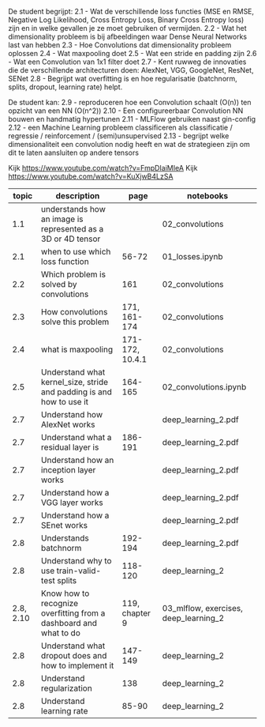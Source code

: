De student begrijpt:
2.1 - Wat de verschillende loss functies (MSE en RMSE, Negative Log Likelihood, Cross Entropy Loss, Binary Cross Entropy loss) zijn en in welke gevallen je ze moet gebruiken of vermijden.
2.2 - Wat het dimensionality probleem is bij afbeeldingen waar Dense Neural Networks last van hebben
2.3 - Hoe Convolutions dat dimensionality probleem oplossen
2.4 - Wat maxpooling doet
2.5 - Wat een stride en padding zijn
2.6 - Wat een Convolution van 1x1 filter doet
2.7 - Kent ruwweg de innovaties die de verschillende architecturen doen: AlexNet, VGG, GoogleNet, ResNet, SENet
2.8 - Begrijpt wat overfitting is en hoe regularisatie (batchnorm, splits, dropout, learning rate) helpt.

De student kan:
2.9 - reproduceren hoe een Convolution schaalt (O(n)) ten opzicht van een NN (O(n^2))
2.10 - Een configureerbaar Convolution NN bouwen en handmatig hypertunen
2.11 - MLFlow gebruiken naast gin-config
2.12 - een Machine Learning probleem classificeren als classificatie / regressie / reinforcement / (semi)unsupervised
2.13 - begrijpt welke dimensionaliteit een convolution nodig heeft en wat de strategieen zijn om dit te laten aansluiten op andere tensors



Kijk https://www.youtube.com/watch?v=FmpDIaiMIeA
Kijk https://www.youtube.com/watch?v=KuXjwB4LzSA

|                              topic | description                                                           |            page | notebooks                             |
| ---------------------------------- | --------------------------------------------------------------------- |   ------------- | -------------                         |
|                                1.1 | understands how an image is represented as a 3D or 4D tensor          |                 | 02_convolutions                       |
|                                2.1 | when to use which loss function                                       |           56-72 | 01_losses.ipynb                       |
|                                2.2 | Which problem is solved by convolutions                               |             161 | 02_convolutions                       |
|                                2.3 | How convolutions solve this problem                                   |    171, 161-174 | 02_convolutions                       |
|                                2.4 | what is maxpooling                                                    | 171-172, 10.4.1 | 02_convolutions                       |
|                                2.5 | Understand what kernel_size, stride and padding is and how to use it  |         164-165 | 02_convolutions.ipynb                 |
|                                2.7 | Understand how AlexNet works                                          |                 | deep_learning_2.pdf                   |
|                                2.7 | Understand what a residual layer is                                   |         186-191 | deep_learning_2.pdf                   |
|                                2.7 | Understand how an inception layer works                               |                 | deep_learning_2.pdf                   |
|                                2.7 | Understand how a VGG layer works                                      |                 | deep_learning_2.pdf                   |
|                                2.7 | Understand how a SEnet works                                          |                 | deep_learning_2.pdf                   |
|                                2.8 | Understands batchnorm                                                 |         192-194 | deep_learning_2.pdf                   |
|                                2.8 | Understand why to use train-valid-test splits                         |         118-120 | deep_learning_2                       |
|                          2.8, 2.10 | Know how to recognize overfitting from a dashboard and what to do     |  119, chapter 9 | 03_mlflow, exercises, deep_learning_2 |
|                                2.8 | Understand what dropout does and how to implement it                  |         147-149 | deep_learning_2                       |
|                                2.8 | Understand regularization                                             |             138 | deep_learning_2                       |
|                                2.8 | Understand learning rate                                              |           85-90 | deep_learning_2                       |